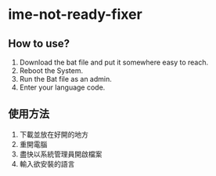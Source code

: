 # ime-not-ready-fixer
## How to use?
  1. Download the bat file and put it somewhere easy to reach.
  2. Reboot the System.
  3. Run the Bat file as an admin.
  4. Enter your language code.
## 使用方法
  1. 下載並放在好開的地方
  2. 重開電腦
  3. 盡快以系統管理員開啟檔案
  4. 輸入欲安裝的語言

